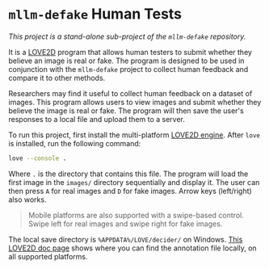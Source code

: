 # `mllm-defake` Human Tests

*This project is a stand-alone sub-project of the `mllm-defake` repository.*

It is a [LOVE2D](https://love2d.org/) program that allows human testers to submit whether they believe an image is real or fake. The program is designed to be used in conjunction with the `mllm-defake` project to collect human feedback and compare it to other methods.

Researchers may find it useful to collect human feedback on a dataset of images. This program allows users to view images and submit whether they believe the image is real or fake. The program will then save the user's responses to a local file and upload them to a server.

To run this project, first install the multi-platform [LOVE2D engine](https://love2d.org/). After `love` is installed, run the following command:

```bash
love --console .
```

Where `.` is the directory that contains this file. The program will load the first image in the `images/` directory sequentially and display it. The user can then press `A` for real images and `D` for fake images. Arrow keys (left/right) also works.

> Mobile platforms are also supported with a swipe-based control. Swipe left for real images and swipe right for fake images.

The local save directory is `%APPDATA%/LOVE/decider/` on Windows. [This LOVE2D doc page](http://love2d.org/wiki/love.filesystem) shows where you can find the annotation file locally, on all supported platforms.
